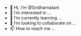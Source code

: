 - 👋 Hi, I’m @Sridharnatani
- 👀 I’m interested in ...
- 🌱 I’m currently learning ...
- 💞️ I’m looking to collaborate on ...
- 📫 How to reach me ...

<!---
Sridharnatani/Sridharnatani is a ✨ special ✨ repository because its `README.md` (this file) appears on your GitHub profile.
You can click the Preview link to take a look at your changes.
--->
